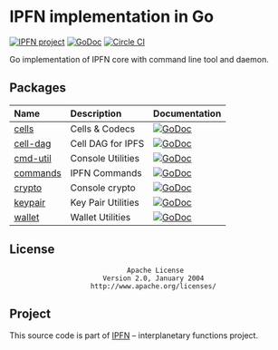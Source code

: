 # IPFN implementation in Go

[![IPFN project](https://img.shields.io/badge/project-IPFN-blue.svg?style=flat-square)](http://github.com/ipfn)
[![GoDoc](https://godoc.org/github.com/ipfn/ipfn/go?status.svg)](https://godoc.org/github.com/ipfn/ipfn/go)
[![Circle CI](https://img.shields.io/circleci/project/ipfn/go-ipfn.svg)](https://circleci.com/gh/ipfn/ipfn)

Go implementation of IPFN core with command line tool and daemon.

## Packages

| Name                                                | Description        | Documentation                                                                                                                 |
|:----------------------------------------------------|:-------------------|:------------------------------------------------------------------------------------------------------------------------------|
| [cells](http://github.com/ipfn/go-ipfn-cells)       | Cells & Codecs     | [![GoDoc](https://godoc.org/github.com/ipfn/go-ipfn-cells?status.svg)](https://godoc.org/github.com/ipfn/go-ipfn-cells)       |
| [cell-dag](http://github.com/ipfn/go-ipfn-cell-dag) | Cell DAG for IPFS  | [![GoDoc](https://godoc.org/github.com/ipfn/go-ipfn-cell-dag?status.svg)](https://godoc.org/github.com/ipfn/go-ipfn-cell-dag) |
| [cmd-util](http://github.com/ipfn/go-ipfn-cmd-util) | Console Utilities  | [![GoDoc](https://godoc.org/github.com/ipfn/go-ipfn-cmd-util?status.svg)](https://godoc.org/github.com/ipfn/go-ipfn-cmd-util) |
| [commands](http://github.com/ipfn/go-ipfn-commands) | IPFN Commands      | [![GoDoc](https://godoc.org/github.com/ipfn/go-ipfn-commands?status.svg)](https://godoc.org/github.com/ipfn/go-ipfn-commands) |
| [crypto](http://github.com/ipfn/go-ipfn-crypto)     | Console crypto     | [![GoDoc](https://godoc.org/github.com/ipfn/go-ipfn-crypto?status.svg)](https://godoc.org/github.com/ipfn/go-ipfn-crypto)     |
| [keypair](http://github.com/ipfn/go-ipfn-keypair)   | Key Pair Utilities | [![GoDoc](https://godoc.org/github.com/ipfn/go-ipfn-keypair?status.svg)](https://godoc.org/github.com/ipfn/ipfn/go/keypair)   |
| [wallet](http://github.com/ipfn/go-ipfn-wallet)     | Wallet Utilities   | [![GoDoc](https://godoc.org/github.com/ipfn/go-ipfn-wallet?status.svg)](https://godoc.org/github.com/ipfn/ipfn/go/wallet)     |

## License

                                 Apache License
                           Version 2.0, January 2004
                        http://www.apache.org/licenses/

## Project

This source code is part of [IPFN](https://github.com/ipfn) – interplanetary functions project.
